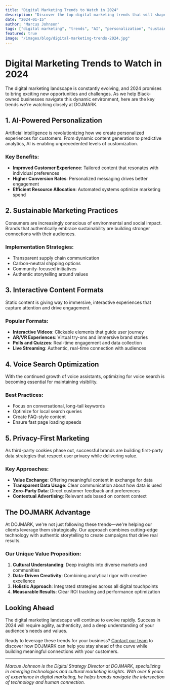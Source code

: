 ```yaml
---
title: "Digital Marketing Trends to Watch in 2024"
description: "Discover the top digital marketing trends that will shape the landscape in 2024, from AI-powered personalization to sustainable marketing practices."
date: "2024-01-15"
author: "Marcus Johnson"
tags: ["digital marketing", "trends", "AI", "personalization", "sustainability"]
featured: true
image: "/images/blog/digital-marketing-trends-2024.jpg"
---
```


# Digital Marketing Trends to Watch in 2024

The digital marketing landscape is constantly evolving, and 2024 promises to bring exciting new opportunities and challenges. As we help Black-owned businesses navigate this dynamic environment, here are the key trends we're watching closely at DOJMARK.

## 1. AI-Powered Personalization

Artificial intelligence is revolutionizing how we create personalized experiences for customers. From dynamic content generation to predictive analytics, AI is enabling unprecedented levels of customization.

### Key Benefits:
- **Improved Customer Experience**: Tailored content that resonates with individual preferences
- **Higher Conversion Rates**: Personalized messaging drives better engagement
- **Efficient Resource Allocation**: Automated systems optimize marketing spend

## 2. Sustainable Marketing Practices

Consumers are increasingly conscious of environmental and social impact. Brands that authentically embrace sustainability are building stronger connections with their audiences.

### Implementation Strategies:
- Transparent supply chain communication
- Carbon-neutral shipping options
- Community-focused initiatives
- Authentic storytelling around values

## 3. Interactive Content Formats

Static content is giving way to immersive, interactive experiences that capture attention and drive engagement.

### Popular Formats:
- **Interactive Videos**: Clickable elements that guide user journey
- **AR/VR Experiences**: Virtual try-ons and immersive brand stories
- **Polls and Quizzes**: Real-time engagement and data collection
- **Live Streaming**: Authentic, real-time connection with audiences

## 4. Voice Search Optimization

With the continued growth of voice assistants, optimizing for voice search is becoming essential for maintaining visibility.

### Best Practices:
- Focus on conversational, long-tail keywords
- Optimize for local search queries
- Create FAQ-style content
- Ensure fast page loading speeds

## 5. Privacy-First Marketing

As third-party cookies phase out, successful brands are building first-party data strategies that respect user privacy while delivering value.

### Key Approaches:
- **Value Exchange**: Offering meaningful content in exchange for data
- **Transparent Data Usage**: Clear communication about how data is used
- **Zero-Party Data**: Direct customer feedback and preferences
- **Contextual Advertising**: Relevant ads based on content context

## The DOJMARK Advantage

At DOJMARK, we're not just following these trends—we're helping our clients leverage them strategically. Our approach combines cutting-edge technology with authentic storytelling to create campaigns that drive real results.

### Our Unique Value Proposition:
1. **Cultural Understanding**: Deep insights into diverse markets and communities
2. **Data-Driven Creativity**: Combining analytical rigor with creative excellence
3. **Holistic Approach**: Integrated strategies across all digital touchpoints
4. **Measurable Results**: Clear ROI tracking and performance optimization

## Looking Ahead

The digital marketing landscape will continue to evolve rapidly. Success in 2024 will require agility, authenticity, and a deep understanding of your audience's needs and values.

Ready to leverage these trends for your business? [Contact our team](/contact) to discover how DOJMARK can help you stay ahead of the curve while building meaningful connections with your customers.

---

*Marcus Johnson is the Digital Strategy Director at DOJMARK, specializing in emerging technologies and cultural marketing insights. With over 8 years of experience in digital marketing, he helps brands navigate the intersection of technology and human connection.*
